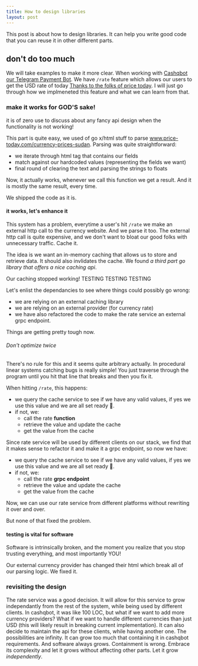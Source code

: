 ```yaml
---
title: How to design libraries
layout: post
---
```


This post is about how to design libraries. It can help you write good code that you can reuse it in other different parts.

## don't do too much

We will take examples to make it more clear. When working with [Cashqbot our Telegram Payment Bot](https://t.me/cashqbot). We have `/rate` feature which allows our users to get the USD rate of today [Thanks to the folks of price today](https://www.price-today.com/currency-prices-sudan/). I will just go through how we implmeneted this feature and what we can learn from that.

### make it works for GOD'S sake!

it is of zero use to discuss about any fancy api design when the functionality is not working!

This part is quite easy, we used of go x/html stuff to parse www.price-today.com/currency-prices-sudan. Parsing was quite straightforward:

- we iterate through html tag that contains our fields
- match against our hardcoded values (representing the fields we want)
- final round of clearing the text and parsing the strings to floats

Now, it actually works, whenever we call this function we get a result. And it is mostly the same result, every time.

We shipped the code as it is.

#### it works, let's enhance it

This system has a problem, everytime a user's hit `/rate` we make an external http call to the currency website. And we parse it too. The external http call is quite expensive, and we don't want to bloat our good folks with unnecessary traffic. Cache it.

The idea is we want an in-memory caching that allows us to store and retrieve data. It should also invlidates the cache. We found _a third part go library that offers a nice caching api_.

Our caching stopped working! TESTING TESTING TESTING

Let's enlist the dependancies to see where things could possibly go wrong:

- we are relying on an external caching library
- we are relying on an external provider (for currency rate)
- we have also refactored the code to make the rate service an external grpc endpoint.

Things are getting pretty tough now.

###### Don't optimize twice

There's no rule for this and it seems quite arbitrary actually. In procedural linear systems catching bugs is really simple! You just traverse through the program until you hit that line that breaks and then you fix it.

When hitting `/rate`, this happens:

- we query the cache service to see if we have any valid values, if yes we use this value and we are all set ready 🚀.
- if not, we:
  - call the rate **function**
  - retrieve the value and update the cache
  - get the value from the cache

Since rate service will be used by different clients on our stack, we find that it makes sense to refactor it and make it a grpc endpoint, so now we have:

- we query the cache service to see if we have any valid values, if yes we use this value and we are all set ready 🚀.
- if not, we:
  - call the rate **grpc endpoint**
  - retrieve the value and update the cache
  - get the value from the cache

Now, we can use our rate service from different platforms without rewriting it over and over.

But none of that fixed the problem.

#### testing is vital for software

Software is intrinsically broken, and the moment you realize that you stop trusting everything, and most importantly YOU!

Our external currency provider has changed their html which break all of our parsing logic. We fixed it.

### revisiting the design

The rate service was a good decision. It will allow for this service to grow independantly from the rest of the system, while being used by different clients. In cashqbot, it was like 100 LOC, but what if we want to add more currency providers? What if we want to handle different currencies than just USD (this will likely result in breaking current implementation). It can also decide to maintain the api for these clients, while having another one. The possibilities are infinity. It can grow too much that containing it in cashqbot requirements. And software always grows. Containment is wrong. Embrace its complexity and let it grows without affecting other parts. Let it grow _independently_.
